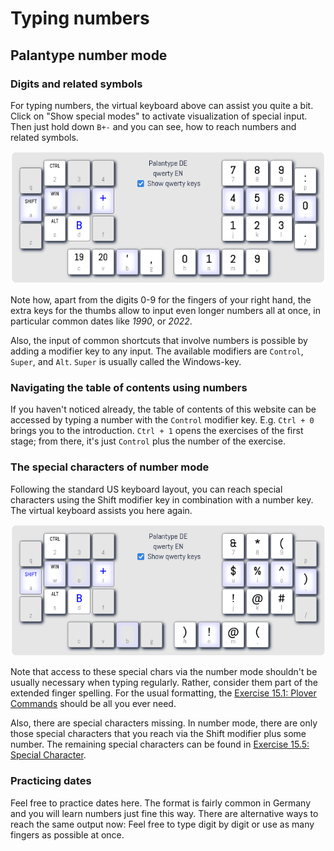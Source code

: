 # Typing numbers

## Palantype number mode

### Digits and related symbols

For typing numbers, the virtual keyboard above can assist you quite a bit.
Click on "Show special modes" to activate visualization of special input.
Then just hold down `B+-` and you can see, how to reach numbers and related symbols.

![The palantype virtual keyboard in number mode](https://raw.githubusercontent.com/rubenmoor/learn-palantype/main/cms-content/SystemDE/media/numbermode.png)

Note how, apart from the digits 0-9 for the fingers of your right hand,
the extra keys for the thumbs allow to input even longer numbers all at once,
in particular common dates like *1990*, or *2022*.

Also, the input of common shortcuts that involve numbers
is possible by adding a modifier key to any input.
The available modifiers are `Control`, `Super`, and `Alt`.
`Super` is usually called the Windows-key.

### Navigating the table of contents using numbers

If you haven't noticed already,
the table of contents of this website can be accessed
by typing a number with the `Control` modifier key.
E.g. `Ctrl + 0` brings you to the introduction.
`Ctrl + 1` opens the exercises of the first stage;
from there, it's just `Control` plus the number of the exercise.

### The special characters of number mode

Following the standard US keyboard layout,
you can reach special characters using the Shift modifier key
in combination with a number key.
The virtual keyboard assists you here again.

![The palantype virtual keyboard in number mode](https://raw.githubusercontent.com/rubenmoor/learn-palantype/main/cms-content/SystemDE/media/numbermode-shift.png)

Note that access to these special chars via the number mode
shouldn't be usually necessary when typing regularly.
Rather, consider them part of the extended finger spelling.
For the usual formatting, the [Exercise 15.1: Plover Commands](DE/54) should be all you ever need.

Also, there are special characters missing.
In number mode, there are only those special characters that you reach via the Shift modifier plus some number.
The remaining special characters can be found in [Exercise 15.5: Special Character](DE/58).

### Practicing dates

Feel free to practice dates here.
The format is fairly common in Germany and you will learn numbers just fine this way.
There are alternative ways to reach the same output now:
Feel free to type digit by digit or use as many fingers as possible at once.

